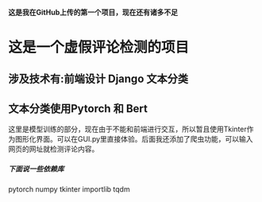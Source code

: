 #### 这是我在GitHub上传的第一个项目，现在还有诸多不足
# 这是一个虚假评论检测的项目
## 涉及技术有:前端设计 Django 文本分类
## 文本分类使用Pytorch 和 Bert
这里是模型训练的部分，现在由于不能和前端进行交互，所以暂且使用Tkinter作为图形化界面。可以在GUI.py里直接体验。后面我还添加了爬虫功能，可以输入网页的网址就检测评论内容。
 ##### 下面说一些依赖库
 pytorch
 numpy
 tkinter
 importlib
 tqdm

